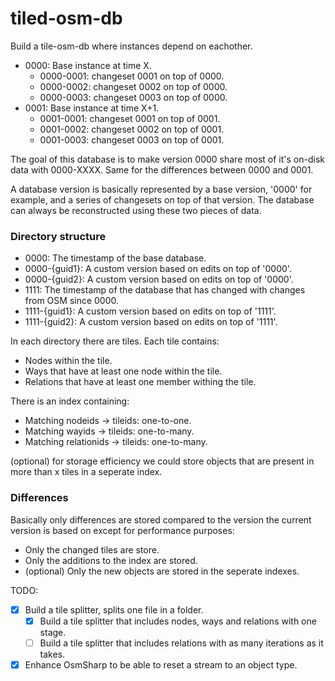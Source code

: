 tiled-osm-db
============

Build a tile-osm-db where instances depend on eachother.

- 0000: Base instance at time X.
  - 0000-0001: changeset 0001 on top of 0000.
  - 0000-0002: changeset 0002 on top of 0000.
  - 0000-0003: changeset 0003 on top of 0000.
- 0001: Base instance at time X+1.
  - 0001-0001: changeset 0001 on top of 0001.
  - 0001-0002: changeset 0002 on top of 0001.
  - 0001-0003: changeset 0003 on top of 0001.
  
The goal of this database is to make version 0000 share most of it's on-disk data with 0000-XXXX. Same for the differences between 0000 and 0001.

A database version is basically represented by a base version, '0000' for example, and a series of changesets on top of that version. The database can always be reconstructed using these two pieces of data.

### Directory structure

- 0000: The timestamp of the base database.
 - 0000-{guid1}: A custom version based on edits on top of '0000'.
 - 0000-{guid2}: A custom version based on edits on top of '0000'.
- 1111: The timestamp of the database that has changed with changes from OSM since 0000.
 - 1111-{guid1}: A custom version based on edits on top of '1111'.
 - 1111-{guid2}: A custom version based on edits on top of '1111'.

In each directory there are tiles. Each tile contains:

- Nodes within the tile.
- Ways that have at least one node within the tile.
- Relations that have at least one member withing the tile.

There is an index containing:

- Matching nodeids -> tileids: one-to-one.
- Matching wayids -> tileids: one-to-many.
- Matching relationids -> tileids: one-to-many.

(optional) for storage efficiency we could store objects that are present in more than x tiles in a seperate index.

### Differences

Basically only differences are stored compared to the version the current version is based on except for performance purposes:

- Only the changed tiles are store. 
- Only the additions to the index are stored.
- (optional) Only the new objects are stored in the seperate indexes.

TODO:

- [x] Build a tile splitter, splits one file in a folder.
  - [x] Build a tile splitter that includes nodes, ways and relations with one stage.
  - [ ] Build a tile splitter that includes relations with as many iterations as it takes.
- [x] Enhance OsmSharp to be able to reset a stream to an object type.
